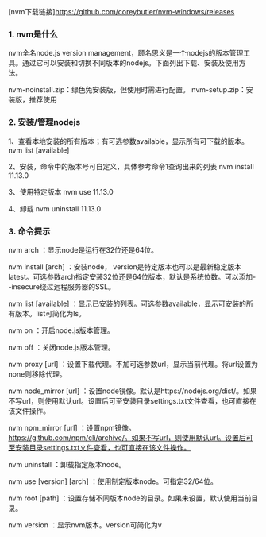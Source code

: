 [nvm下载链接]https://github.com/coreybutler/nvm-windows/releases

### 1. nvm是什么
nvm全名node.js version management，顾名思义是一个nodejs的版本管理工具。通过它可以安装和切换不同版本的nodejs。下面列出下载、安装及使用方法。

nvm-noinstall.zip：绿色免安装版，但使用时需进行配置。
nvm-setup.zip：安装版，推荐使用

### 2. 安装/管理nodejs
1、查看本地安装的所有版本；有可选参数available，显示所有可下载的版本。
nvm list [available]

2、安装，命令中的版本号可自定义，具体参考命令1查询出来的列表
nvm install 11.13.0

3、使用特定版本
nvm use 11.13.0

4、卸载
nvm uninstall 11.13.0

### 3. 命令提示
nvm arch ：显示node是运行在32位还是64位。

nvm install <version> [arch] ：安装node， version是特定版本也可以是最新稳定版本latest。可选参数arch指定安装32位还是64位版本，默认是系统位数。可以添加--insecure绕过远程服务器的SSL。

nvm list [available] ：显示已安装的列表。可选参数available，显示可安装的所有版本。list可简化为ls。

nvm on ：开启node.js版本管理。

nvm off ：关闭node.js版本管理。

nvm proxy [url] ：设置下载代理。不加可选参数url，显示当前代理。将url设置为none则移除代理。

nvm node_mirror [url] ：设置node镜像。默认是https://nodejs.org/dist/。如果不写url，则使用默认url。设置后可至安装目录settings.txt文件查看，也可直接在该文件操作。

nvm npm_mirror [url] ：设置npm镜像。https://github.com/npm/cli/archive/。如果不写url，则使用默认url。设置后可至安装目录settings.txt文件查看，也可直接在该文件操作。

nvm uninstall <version> ：卸载指定版本node。

nvm use [version] [arch] ：使用制定版本node。可指定32/64位。

nvm root [path] ：设置存储不同版本node的目录。如果未设置，默认使用当前目录。

nvm version ：显示nvm版本。version可简化为v